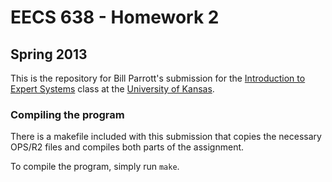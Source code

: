 # EECS 638 - Homework 2
## Spring 2013

This is the repository for Bill Parrott's submission for the [Introduction to Expert Systems](http://people.eecs.ku.edu/~jerzy/eecs638.html) class at the [University of Kansas](http://www.ku.edu/).

### Compiling the program
There is a makefile included with this submission that copies the necessary OPS/R2 files and compiles both parts of the assignment.

To compile the program, simply run `make`.